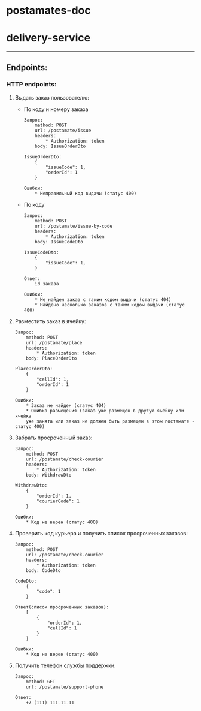 # postamates-doc
# delivery-service

---
## Endpoints:
### HTTP endpoints:
1) Выдать заказ пользователю:

    - По коду и номеру заказа
        ```
        Запрос:
            method: POST
            url: /postamate/issue
            headers:
                * Authorization: token
            body: IssueOrderDto
        ```
        
        ```
        IssueOrderDto:
            {
                "issueCode": 1,
                "orderId": 1
            }
        ```
        ```
        Ошибки:
            * Неправильный код выдачи (статус 400)       
        ```

    - По коду
    
        ```
        Запрос:
            method: POST
            url: /postamate/issue-by-code
            headers:
                * Authorization: token
            body: IssueCodeDto
        ```
        
        ```
        IssueCodeDto:
            {
                "issueCode": 1,
            }
        ```
        
        ```
        Ответ: 
            id заказа
        ```
        
        ```
        Ошибки:
            * Не найден заказ с таким кодом выдачи (статус 404) 
            * Найдено несколько заказов с таким кодом выдачи (статус 400)      
        ```
      
2) Разместить заказ в ячейку:

    ```
    Запрос:
        method: POST
        url: /postamate/place
        headers:
            * Authorization: token
        body: PlaceOrderDto
    ```
    
    ```
    PlaceOrderDto:
        {
            "cellId": 1,
            "orderId": 1
        }
    ```
    
    ```
    Ошибки:
        * Заказ не найден (статус 404) 
        * Ошибка размещения (заказ уже размещен в другую ячейку или ячейка 
        уже занята или заказ не должен быть размещен в этом постамате - статус 400)      
    ```
3) Забрать просроченный заказ:

    ```
    Запрос:
        method: POST
        url: /postamate/check-courier
        headers:
            * Authorization: token
        body: WithdrawDto
    ```
    
    ```
    WithdrawDto:
        {
            "orderId": 1,
            "courierCode": 1
        }
    ```
    ```
    Ошибки:
        * Код не верен (статус 400)    
    ```
    
4) Проверить код курьера и получить список просроченных заказов:

    ```
    Запрос:
        method: POST
        url: /postamate/check-courier
        headers:
            * Authorization: token
        body: CodeDto
    ```
    
    ```
    CodeDto:
        {
            "code": 1
        }
    ```
    
    ```
    Ответ(список просроченных заказов):
        [
            {
                "orderId": 1,
                "cellId": 1
            }
        ]
    ```
    
    ```
    Ошибки:
        * Код не верен (статус 400)    
    ```

5) Получить телефон службы поддержки:

    ```
    Запрос:
        method: GET
        url: /postamate/support-phone
    ```
    
    ```
    Ответ:
        +7 (111) 111-11-11
    ```
